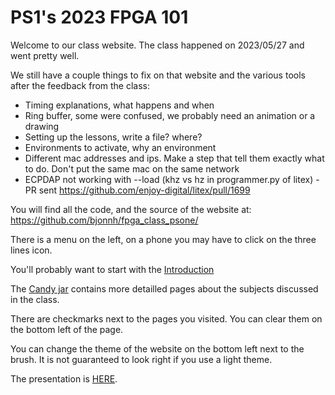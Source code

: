 # PS1's 2023 FPGA 101

Welcome to our class website. The class happened on 2023/05/27 and went pretty well.

We still have a couple things to fix on that website and the various tools after the feedback from the class:
- Timing explanations, what happens and when
- Ring buffer, some were confused, we probably need an animation or a drawing
- Setting up the lessons, write a file? where? 
- Environments to activate, why an environment
- Different mac addresses and ips. Make a step that tell them exactly what to do. Don't put the same mac on the same network
- ECPDAP not working with --load (khz vs hz in programmer.py of litex) - PR sent https://github.com/enjoy-digital/litex/pull/1699


You will find all the code, and the source of the website at:
https://github.com/bjonnh/fpga_class_psone/

There is a menu on the left, on a phone you may have to click on the three lines icon.

You'll probably want to start with the [Introduction](./introduction/)

The [Candy jar](candyjar) contains more detailled pages about the subjects discussed in the class.

There are checkmarks next to the pages you visited. You can clear them on the bottom left of the page.

You can change the theme of the website on the bottom left next to the brush. It is not guaranteed to look right if you use a light theme.

The presentation is [HERE](./presentation).

